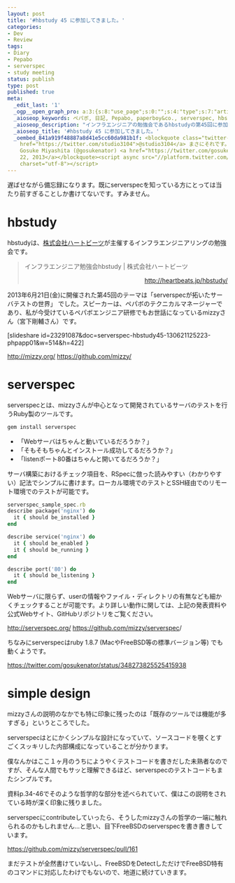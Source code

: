 ```yaml
---
layout: post
title: '#hbstudy 45 に参加してきました。'
categories:
- Dev
- Review
tags:
- Diary
- Pepabo
- serverspec
- study meeting
status: publish
type: post
published: true
meta:
  _edit_last: '1'
  _ogp__open_graph_pro: a:3:{s:8:"use_page";s:0:"";s:4:"type";s:7:"article";s:9:"fb_admins";s:0:"";}
  _aioseop_keywords: ペパボ, 日記, Pepabo, paperboy&co., serverspec, hbstudy, ruby
  _aioseop_description: "インフラエンジニアの勉強会であるhbstudyの第45回に参加した時の備忘録です。\r\nスピーカーはpaperboy&co.のテクニカルマネージャーの宮下剛輔さんで、テーマは「serverspecが拓いたサーバテストの世界」です。"
  _aioseop_title: '#hbstudy 45 に参加してきました。'
  _oembed_841a919f48887a8d41e5cc60da981b1f: <blockquote class="twitter-tweet" width="500"><p><a
    href="https://twitter.com/studio3104">@studio3104</a> まさにそれです。system rubyを考慮。</p>&mdash;
    Gosuke Miyashita (@gosukenator) <a href="https://twitter.com/gosukenator/statuses/348273825525415938">June
    22, 2013</a></blockquote><script async src="//platform.twitter.com/widgets.js"
    charset="utf-8"></script>
---
```

遅ばせながら備忘録になります。既にserverspecを知っている方にとっては当たり前すぎることしか書けてないです。すみません。
<h1>hbstudy</h1>
hbstudyは、<a title="株式会社ハートビーツ" href="http://heartbeats.jp" target="_blank">株式会社ハートビーツ</a>が主催するインフラエンジニアリングの勉強会です。

<!--more-->
<blockquote>インフラエンジニア勉強会hbstudy | 株式会社ハートビーツ
<p style="text-align: right;"><a href="http://heartbeats.jp/hbstudy/" target="_blank">http://heartbeats.jp/hbstudy/</a></p>
</blockquote>
2013年6月21日(金)に開催された第45回のテーマは「serverspecが拓いたサーバテストの世界」 でした。スピーカーは、ペパボのテクニカルマネージャーであり、私が今受けているペパボエンジニア研修でもお世話になっているmizzyさん（宮下剛輔さん）です。

[slideshare id=23291087&amp;doc=serverspec-hbstudy45-130621125223-phpapp01&amp;w=514&amp;h=422]

<a href="http://mizzy.org/" target="_blank">http://mizzy.org/</a>
<a href="https://github.com/mizzy/" target="_blank">https://github.com/mizzy/</a>
<h1>serverspec</h1>
serverspecとは、mizzyさんが中心となって開発されているサーバのテストを行うRuby製のツールです。

```bash
gem install serverspec
```

<ul>
	<li>「Webサーバはちゃんと動いているだろうか？」</li>
	<li>「そもそもちゃんとインストール成功してるだろうか？」</li>
	<li>「listenポート80番はちゃんと開いてるだろうか？」</li>
</ul>
サーバ構築におけるチェック項目を、RSpecに倣った読みやすい（わかりやすい）記法でシンプルに書けます。ローカル環境でのテストとSSH経由でのリモート環境でのテストが可能です。

```ruby
serverspec_sample_spec.rb
describe package('nginx') do
  it { should be_installed }
end

describe service('nginx') do
  it { should be_enabled }
  it { should be_running }
end

describe port('80') do
  it { should be_listening }
end
```
Webサーバに限らず、userの情報やファイル・ディレクトリの有無なども細かくチェックすることが可能です。より詳しい動作に関しては、上記の発表資料や公式Webサイト、GitHubリポジトリをご覧ください。

<a href="http://serverspec.org/" target="_blank">http://serverspec.org/
</a><a href="https://github.com/mizzy/serverspec" target="_blank">https://github.com/mizzy/serverspec</a>/

ちなみにserverspecはruby 1.8.7 (MacやFreeBSD等の標準バージョン等) でも動くようです。

https://twitter.com/gosukenator/status/348273825525415938
<h1>simple design</h1>
mizzyさんの説明のなかでも特に印象に残ったのは「既存のツールでは機能が多すぎる」というところでした。

serverspecはとにかくシンプルな設計になっていて、ソースコードを覗くとすごくスッキリした内部構成になっていることが分かります。

僕なんかはここ１ヶ月のうちにようやくテストコードを書きだした未熟者なのですが、そんな人間でもサッと理解できるほど、serverspecのテストコードもまたシンプルです。

資料p.34-46でそのような哲学的な部分を述べられていて、僕はこの説明をされている時が深く印象に残りました。

serverspecにcontributeしていったら、そうしたmizzyさんの哲学の一端に触れられるのかもしれません…と思い、目下FreeBSDのserverspecを書き書きしています。

<a href="https://github.com/serverspec/serverspec/pull/161" target="_blank">https://github.com/mizzy/serverspec/pull/161</a>

まだテストが全然書けていないし、FreeBSDをDetectしただけでFreeBSD特有のコマンドに対応したわけでもないので、地道に続けていきます。
